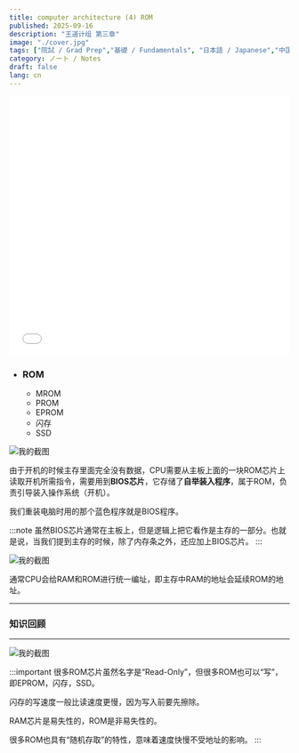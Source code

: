 ```yaml
---
title: computer architecture (4) ROM
published: 2025-09-16
description: "王道计组 第三章"
image: "./cover.jpg"
tags: ["院試 / Grad Prep","基礎 / Fundamentals", "日本語 / Japanese","中国語 / Chinese"]
category: ノート / Notes
draft: false
lang: cn 
---
```

<iframe width="100%" height="468" src="//player.bilibili.com/player.html?isOutside=true&aid=995248168&bvid=BV1ps4y1d73V&cid=1100441468&p=36" crolling="no" border="0" frameborder="no" framespacing="0" allowfullscreen="true"></iframe>

- ### ROM
    - MROM
    - PROM
    - EPROM
    - 闪存
    - SSD

![我的截图](/images/26.png)

由于开机的时候主存里面完全没有数据，CPU需要从主板上面的一块ROM芯片上读取开机所需指令，需要用到**BIOS芯片**，它存储了**自举装入程序**，属于ROM，负责引导装入操作系统（开机）。

我们重装电脑时用的那个蓝色程序就是BIOS程序。

:::note
虽然BIOS芯片通常在主板上，但是逻辑上把它看作是主存的一部分。也就是说，当我们提到主存的时候，除了内存条之外，还应加上BIOS芯片。
:::

![我的截图](/images/28.png)

通常CPU会给RAM和ROM进行统一编址，即主存中RAM的地址会延续ROM的地址。

 



---

###  知识回顾

---

![我的截图](/images/27.png)

:::important
很多ROM芯片虽然名字是“Read-Only”，但很多ROM也可以“写”，即EPROM，闪存，SSD。

闪存的写速度一般比读速度更慢，因为写入前要先擦除。  

RAM芯片是易失性的，ROM是非易失性的。

很多ROM也具有“随机存取”的特性，意味着速度快慢不受地址的影响。
:::